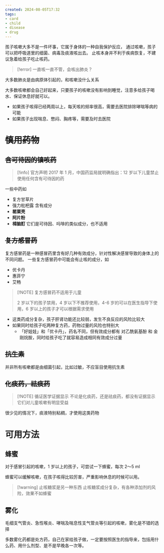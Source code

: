 ```yaml
---
created: 2024-08-05T17:32
tags: 
- card
- child
- disease
- drug
---
```


孩子咳嗽大多不是一件坏事，它属于身体的一种自我保护反应，
通过咳嗽，孩子可以把呼吸道里的细菌、病毒及痰液咳出去。
止咳本身并不利于疾病恢复，不建议急着给孩子吃止咳药。

> [!error] 一直咳一直不管，会咳出肺炎？
> 
 大多数肺炎是由病原体引起的，和咳嗽没什么关系

大多数咳嗽都会自己好起来，只要孩子的咳嗽没有影响到睡觉，注意多给孩子喝水、保证休息好就可以。

- 如果孩子咳得已经两周以上，每天咳的频率很高，需要去医院排除哮喘等病的可能
- 如果孩子出现喘息、憋闷、胸疼等，需要及时去医院

# ~~慎用药物~~

## ~~含可待因的镇咳药~~

> [!info] 官方声明
2017 年 1 月，中国药监局就明确指出：12 岁以下儿童禁止使用任何含有可待因的药

一些中药如
- 复方甘草片
- 强力枇杷露
含有成分
- **罂粟壳**
- **阿片粉**
- **樟脑酊**
它们是可待因、吗啡的类似成分，也不适用

## ~~复方感冒药~~

复方感冒药是一种感冒药里含有好几种有效成分，针对性解决感冒导致的身体上的不同问题。
一些复方感冒药中可能会有止咳的成分，如
- 优卡丹
- 惠菲宁
- 艾畅

> [!NOTE] 复方感冒药不适用于儿童
> 
> 2 岁以下的孩子禁用，4 岁以下不推荐使用，4-6 岁的可以在医生指导下使用，6 岁以上的孩子才可以根据需求使用

- 这类药成分复杂，孩子肝肾功能还比较弱，发生不良反应的风险比较大
- 如果同时给孩子吃两种复方药，药物过量的风险也特别大
	- 「好娃娃」和「优卡丹」，药名不同，但有效成分都有 对乙酰氨基酚 和 金刚烷胺，同时给孩子吃了就容易造成相同有效成分过量

## ~~抗生素~~

并非所有咳嗽都是由细菌引起，比如过敏，不应盲目使用抗生素

## ~~化痰药，祛痰药~~


> [!NOTE] 循证医学证据显示
> 不论是化痰药，还是祛痰药，都没有证据显示它们对儿童咳嗽有明显受益

很少见的情况下，痰液特别粘稠，才使用这类药物

# 可用方法

## 蜂蜜

对于感冒引起的咳嗽，1 岁以上的孩子，可尝试一下蜂蜜，每次 2～5 ml

蜂蜜可以缓解咳嗽，在孩子咳得比较厉害，严重影响休息的时候可以用。


> [!warning] 止咳糖浆是另一种东西
 止咳糖浆成分复杂，有各种添加剂的风险，效果不如蜂蜜

## 雾化

毛细支气管炎、急性喉炎、哮喘及喘息性支气管炎等引起的咳嗽，雾化是不错的选择

多数雾化药都是处方药，自己在家给孩子做，一定要按照医生的指导来，包括用什么药、用什么剂型、是不是早晚各一次等。
